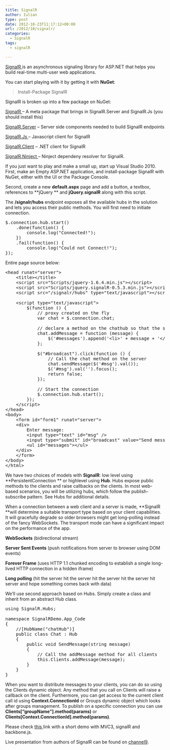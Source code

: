 ```yaml
---
title: SignalR
author: Iulian
type: post
date: 2012-10-23T11:17:12+00:00
url: /2012/10/signalr/
categories:
  - SignalR
tags:
  - signalR

---
```

<a href="https://github.com/SignalR/SignalR" title="SignalR" target="_blank">SignalR </a> is an asynchronous signaling library for ASP.NET that helps you build real-time multi-user web applications.

You can start playing with it by getting it with **NuGet**:

> Install-Package SignalR

SignalR is broken up into a few package on NuGet:

<a href="http://nuget.org/List/Packages/SignalR" title="SignalR" target="_blank">SignalR </a> &#8211; A meta package that brings in SignalR.Server and SignalR.Js (you should install this)
  
<a href="http://nuget.org/List/Packages/SignalR.Server" title="SignalR.Server" target="_blank">SignalR.Server</a> &#8211; Server side components needed to build SignalR endpoints
  
<a href="http://nuget.org/List/Packages/SignalR.Js" title="SignalR.Js" target="_blank">SignalR.Js </a> &#8211; Javascript client for SignalR
  
<a href="http://nuget.org/List/Packages/SignalR.Client" title="SignalR.Client" target="_blank">SignalR.Client</a> &#8211; .NET client for SignalR
  
<a href="http://nuget.org/List/Packages/SignalR.Ninject" title="SignalR.Ninject" target="_blank">SignalR.Ninject </a> &#8211; Ninject dependeny resolver for SignalR.

If you just want to play and make a small up, start up Visual Studio 2010. First, make an Empty ASP.NET application, and install-package SignalR with NuGet, either with the UI or the Package Console.

Second, create a new **default.aspx** page and add a button, a textbox, references to **jQuery ** and **jQuery.signalR** along with this script.

The **/signalr/hubs** endpoint exposes all the available hubs in the solution and lets you access their public methods. You will first need to initiate connection.

<pre class="lang:js decode:true " >$.connection.hub.start()
    .done(function() {
        console.log("Connected!");
    })
    .fail(function() { 
        console.log("Could not Connect!"); 
});
</pre>

Entire page source below:

<pre class="lang:c# decode:true " >&lt;head runat="server"&gt;
    &lt;title&gt;&lt;/title&gt;
    &lt;script src="Scripts/jquery-1.6.4.min.js"&gt;&lt;/script&gt;
    &lt;script src="Scripts/jquery.signalR-0.5.3.min.js"&gt;&lt;/script&gt;
    &lt;script src="/signalr/hubs" type="text/javascript"&gt;&lt;/script&gt;

    &lt;script type="text/javascript"&gt;        
        $(function () {
            // proxy created on the fly            
            var chat = $.connection.chat;

            // declare a method on the chathub so that the server can call it
            chat.addMessage = function (message) {
                $('#messages').append('&lt;li&gt;' + message + '&lt;/li&gt;');
            };

            $("#broadcast").click(function () {
                // Call the chat method on the server
                chat.sendMessage($('#msg').val());
                $('#msg').val('').focus();
                return false;
            });

            // Start the connection
            $.connection.hub.start();
        });
    &lt;/script&gt;
&lt;/head&gt;
&lt;body&gt;
    &lt;form id="form1" runat="server"&gt;
    &lt;div&gt;
        Enter message:
        &lt;input type="text" id="msg" /&gt;
        &lt;input type="submit" id="broadcast" value="Send message"/&gt;
        &lt;ul id="messages"&gt;&lt;/ul&gt;
    &lt;/div&gt;
    &lt;/form&gt;
&lt;/body&gt;
&lt;/html&gt;
</pre>

We have two choices of models with **SignalR**: low level using **PersistentConnection ** or highlevel using **Hub**. Hubs expose public methods to the clients and raise callbacks on the clients. In most web-based scenarios, you will be utilizing hubs, which follow the publish-subscribe pattern. See Hubs for additional details.

When a connection between a web client and a server is made, **SignalR **will determine a suitable transport type based on your client capabilities. It will gracefully degrade so older browsers might get long-polling instead of the fancy WebSockets. The transport mode can have a significant impact on the performance of the app.

**WebSockets** (bidirectional stream)
      
**Server Sent Events** (push notifications from server to browser using DOM events)
      
**Forever Frame** (uses HTTP 1.1 chunked encoding to establish a single long-lived HTTP connection in a hidden iframe)
      
**Long polling** (hit the server hit the server hit the server hit the server hit server and hope something comes back with data)

We’ll use second approach based on Hubs. Simply create a class and inherit from an abstract Hub class.

<pre class="lang:c# decode:true " >using SignalR.Hubs;

namespace SignalRDemo.App_Code
{
    //[HubName("chatHub")]
    public class Chat : Hub
    {        
        public void SendMessage(string message)
        {
            // Call the addMessage method for all clients
            this.Clients.addMessage(message);
        }
    }
}
</pre>

When you want to distribute messages to your clients, you can do so using the Clients dynamic object. Any method that you call on Clients will raise a callback on the client. Furthermore, you can get access to the current client call id using **Context.ConnectionId** or Groups dynamic object which looks after groups management. To publish on a specific connection you can use **Clients[“groupName”].method(params)** or **Clients[Context.ConnectionId].method(params)**.

Please check <a href="http://blog.devlpr.net/2012/01/23/building-a-demo-chat-app-in-mvc3-backbone-js-and-a-little-signalr-for-fun/" title="this" target="_blank">this </a> link with a short demo with MVC3, signalR and backbone.js.

Live presentation from authors of SignalR can be found on <a href="http://channel9.msdn.com/Shows/Web+Camps+TV/Damian-Edwards-and-David-Fowler-Demonstrate-SignalR" title="channel9" target="_blank">channel9</a>.